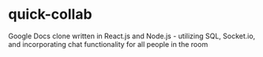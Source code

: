 # quick-collab
<p>Google Docs clone written in React.js and Node.js - utilizing SQL, Socket.io, and incorporating chat functionality for all people in the room
